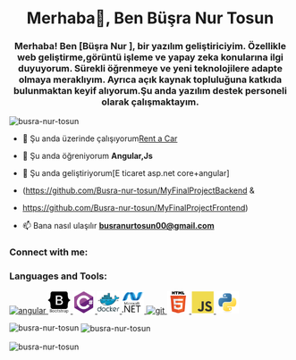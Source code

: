 <h1 align="center">Merhaba👋, Ben Büşra Nur Tosun</h1>
<h3 align="center">Merhaba! Ben [Büşra Nur ], bir yazılım geliştiriciyim. Özellikle web geliştirme,görüntü işleme ve yapay zeka konularına ilgi duyuyorum. Sürekli öğrenmeye ve yeni teknolojilere adapte olmaya meraklıyım. Ayrıca açık kaynak topluluğuna katkıda bulunmaktan keyif alıyorum.Şu anda yazılım destek personeli olarak çalışmaktayım.</h3>

<p align="left"> <img src="https://komarev.com/ghpvc/?username=busra-nur-tosun&label=Profile%20views&color=0e75b6&style=flat" alt="busra-nur-tosun" /> </p>

- 🔭 
Şu anda üzerinde çalışıyorum[Rent a Car](https://github.com/Busra-nur-tosun/ReCapProject-YazilimGelistirmeKamp)

- 🌱 Şu anda öğreniyorum **Angular,Js**

- 👯 Şu anda geliştiriyorum[E ticaret asp.net core+angular]
- (https://github.com/Busra-nur-tosun/MyFinalProjectBackend &
- https://github.com/Busra-nur-tosun/MyFinalProjectFrontend)

- 📫 Bana nasıl ulaşılır **busranurtosun00@gmail.com**

<h3 align="left">Connect with me:</h3>
<p align="left">
</p>

<h3 align="left">Languages and Tools:</h3>
<p align="left"> <a href="https://angular.io" target="_blank" rel="noreferrer"> <img src="https://angular.io/assets/images/logos/angular/angular.svg" alt="angular" width="40" height="40"/> </a> <a href="https://getbootstrap.com" target="_blank" rel="noreferrer"> <img src="https://raw.githubusercontent.com/devicons/devicon/master/icons/bootstrap/bootstrap-plain-wordmark.svg" alt="bootstrap" width="40" height="40"/> </a> <a href="https://www.w3schools.com/cs/" target="_blank" rel="noreferrer"> <img src="https://raw.githubusercontent.com/devicons/devicon/master/icons/csharp/csharp-original.svg" alt="csharp" width="40" height="40"/> </a> <a href="https://www.docker.com/" target="_blank" rel="noreferrer"> <img src="https://raw.githubusercontent.com/devicons/devicon/master/icons/docker/docker-original-wordmark.svg" alt="docker" width="40" height="40"/> </a> <a href="https://dotnet.microsoft.com/" target="_blank" rel="noreferrer"> <img src="https://raw.githubusercontent.com/devicons/devicon/master/icons/dot-net/dot-net-original-wordmark.svg" alt="dotnet" width="40" height="40"/> </a> <a href="https://git-scm.com/" target="_blank" rel="noreferrer"> <img src="https://www.vectorlogo.zone/logos/git-scm/git-scm-icon.svg" alt="git" width="40" height="40"/> </a> <a href="https://www.w3.org/html/" target="_blank" rel="noreferrer"> <img src="https://raw.githubusercontent.com/devicons/devicon/master/icons/html5/html5-original-wordmark.svg" alt="html5" width="40" height="40"/> </a> <a href="https://developer.mozilla.org/en-US/docs/Web/JavaScript" target="_blank" rel="noreferrer"> <img src="https://raw.githubusercontent.com/devicons/devicon/master/icons/javascript/javascript-original.svg" alt="javascript" width="40" height="40"/> </a> <a href="https://www.python.org" target="_blank" rel="noreferrer"> <img src="https://raw.githubusercontent.com/devicons/devicon/master/icons/python/python-original.svg" alt="python" width="40" height="40"/> </a> </p>

<p><img align="left" src="https://github-readme-stats.vercel.app/api/top-langs?username=busra-nur-tosun&show_icons=true&locale=en&layout=compact" alt="busra-nur-tosun" /></p>

<p>&nbsp;<img align="center" src="https://github-readme-stats.vercel.app/api?username=busra-nur-tosun&show_icons=true&locale=en" alt="busra-nur-tosun" /></p>

<p><img align="center" src="https://github-readme-streak-stats.herokuapp.com/?user=busra-nur-tosun&" alt="busra-nur-tosun" /></p>
